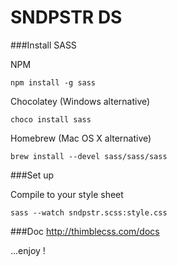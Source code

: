 SNDPSTR DS
==============

###Install SASS

NPM
```
npm install -g sass
```

Chocolatey (Windows alternative)
```
choco install sass
```

Homebrew (Mac OS X alternative)
```
brew install --devel sass/sass/sass
```
###Set up

Compile to your style sheet

```
sass --watch sndpstr.scss:style.css
```

###Doc
http://thimblecss.com/docs

...enjoy !